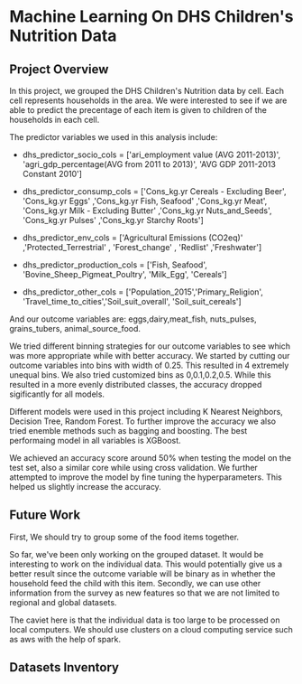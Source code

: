 # Machine Learning On DHS Children's Nutrition Data

## Project Overview
In this project, we grouped the DHS Children's Nutrition data by cell. Each cell represents households in the area.  We were interested to see if we are able to predict the precentage of each item is given to children of the households in each cell.

The predictor variables we used in this analysis include: 
- dhs_predictor_socio_cols = ['ari_employment value (AVG 2011-2013)',
                            'agri_gdp_percentage(AVG from 2011 to 2013)',
                           'AVG GDP 2011-2013 Constant 2010']

- dhs_predictor_consump_cols = ['Cons_kg.yr Cereals - Excluding Beer', 'Cons_kg.yr Eggs'
                        ,'Cons_kg.yr Fish, Seafood'
                       ,'Cons_kg.yr Meat', 'Cons_kg.yr Milk - Excluding Butter'
                       ,'Cons_kg.yr Nuts_and_Seeds', 'Cons_kg.yr Pulses'
                       ,'Cons_kg.yr Starchy Roots']

- dhs_predictor_env_cols = ['Agricultural Emissions (CO2eq)'
                           ,'Protected_Terrestrial'
                          , 'Forest_change' 
                          , 'Redlist'
                         ,'Freshwater']

- dhs_predictor_production_cols = ['Fish, Seafood', 'Bovine_Sheep_Pigmeat_Poultry', 'Milk_Egg', 'Cereals']
                    
- dhs_predictor_other_cols = ['Population_2015','Primary_Religion', 'Travel_time_to_cities','Soil_suit_overall', 'Soil_suit_cereals']

And our outcome variables are: eggs,dairy,meat_fish, nuts_pulses, grains_tubers, animal_source_food.

We tried different binning strategies for our outcome variables to see which was more appropriate while with better accuracy. We started by cutting our outcome variables into bins with width of 0.25. This resulted in 4 extremely unequal bins. We also tried customized bins as 0,0.1,0.2,0.5. While this resulted in a more evenly distributed classes, the accuracy dropped sigificantly for all models. 

Different models were used in this project including K Nearest Neighbors, Decision Tree, Random Forest. To further improve the accuracy we also tried enemble methods such as bagging and boosting. The best performaing model in all variables is XGBoost. 

We achieved an accuracy score around 50% when testing the model on the test set, also a similar core while using cross validation. We further attempted to improve the model by fine tuning the hyperparameters. This helped us slightly increase the accuracy. 

## Future Work
First, We should try to group some of the food items together. 

So far, we've been only working on the grouped dataset. It would be interesting to work on the individual data. This would potentially give us a better result since the outcome variable will be binary as in whether the household feed the child with this item. Secondly, we can use other information from the survey as new features so that we are not limited to regional and global datasets. 

The caviet here is that the individual data is too large to be processed on local computers. We should use clusters on a cloud computing service such as aws with the help of spark. 




## Datasets Inventory


